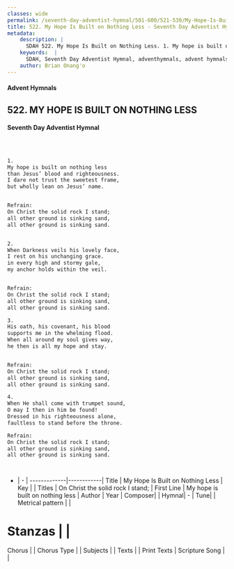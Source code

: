 ```yaml
---
classes: wide
permalink: /seventh-day-adventist-hymnal/501-600/521-530/My-Hope-Is-Built-on-Nothing-Less/
title: 522. My Hope Is Built on Nothing Less - Seventh Day Adventist Hymnal
metadata:
    description: |
      SDAH 522. My Hope Is Built on Nothing Less. 1. My hope is built on nothing less than Jesus’ blood and righteousness. I dare not trust the sweetest frame, but wholly lean on Jesus’ name. 
    keywords:  |
      SDAH, Seventh Day Adventist Hymnal, adventhymnals, advent hymnals, My Hope Is Built on Nothing Less, My hope is built on nothing less ,On Christ the solid rock I stand;
    author: Brian Onang'o
---
```


#### Advent Hymnals
## 522. MY HOPE IS BUILT ON NOTHING LESS
#### Seventh Day Adventist Hymnal

```txt



1.
My hope is built on nothing less
than Jesus’ blood and righteousness.
I dare not trust the sweetest frame,
but wholly lean on Jesus’ name.


Refrain:
On Christ the solid rock I stand;
all other ground is sinking sand,
all other ground is sinking sand.


2.
When Darkness veils his lovely face,
I rest on his unchanging grace.
in every high and stormy gale,
my anchor holds within the veil.


Refrain:
On Christ the solid rock I stand;
all other ground is sinking sand,
all other ground is sinking sand.

3.
His oath, his covenant, his blood
supports me in the whelming flood.
When all around my soul gives way,
he then is all my hope and stay.


Refrain:
On Christ the solid rock I stand;
all other ground is sinking sand,
all other ground is sinking sand.

4.
When He shall come with trumpet sound,
O may I then in him be found!
Dressed in his righteousness alone,
faultless to stand before the throne.

Refrain:
On Christ the solid rock I stand;
all other ground is sinking sand,
all other ground is sinking sand.




```

- |   -  |
-------------|------------|
Title | My Hope Is Built on Nothing Less |
Key |  |
Titles | On Christ the solid rock I stand; |
First Line | My hope is built on nothing less |
Author | 
Year | 
Composer|  |
Hymnal|  - |
Tune|  |
Metrical pattern | |
# Stanzas |  |
Chorus |  |
Chorus Type |  |
Subjects |  |
Texts |  |
Print Texts | 
Scripture Song |  |
  
